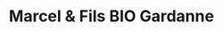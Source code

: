 ---
title: "Marcel & Fils BIO Gardanne"
url: /gardanne/marcel-et-fils-bio-gardanne/
shop: légumes
---